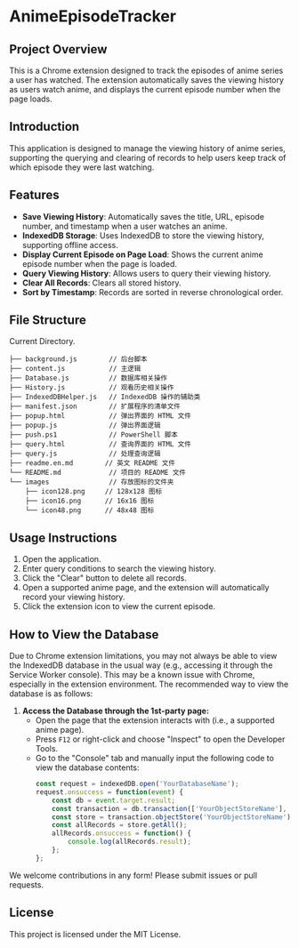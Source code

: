 # AnimeEpisodeTracker

## Project Overview
This is a Chrome extension designed to track the episodes of anime series a user has watched. The extension automatically saves the viewing history as users watch anime, and displays the current episode number when the page loads.

## Introduction
This application is designed to manage the viewing history of anime series, supporting the querying and clearing of records to help users keep track of which episode they were last watching.

## Features
- **Save Viewing History**: Automatically saves the title, URL, episode number, and timestamp when a user watches an anime.
- **IndexedDB Storage**: Uses IndexedDB to store the viewing history, supporting offline access.
- **Display Current Episode on Page Load**: Shows the current anime episode number when the page is loaded.
- **Query Viewing History**: Allows users to query their viewing history.
- **Clear All Records**: Clears all stored history.
- **Sort by Timestamp**: Records are sorted in reverse chronological order.

## File Structure
Current Directory.
```
├── background.js        // 后台脚本
├── content.js           // 主逻辑
├── Database.js          // 数据库相关操作
├── History.js           // 观看历史相关操作
├── IndexedDBHelper.js   // IndexedDB 操作的辅助类
├── manifest.json        // 扩展程序的清单文件
├── popup.html           // 弹出界面的 HTML 文件
├── popup.js             // 弹出界面逻辑
├── push.ps1             // PowerShell 脚本
├── query.html           // 查询界面的 HTML 文件
├── query.js             // 处理查询逻辑
├── readme.en.md        // 英文 README 文件
└── README.md            // 项目的 README 文件
└── images               // 存放图标的文件夹
    ├── icon128.png     // 128x128 图标
    ├── icon16.png      // 16x16 图标
    └── icon48.png      // 48x48 图标
```


## Usage Instructions
1. Open the application.
2. Enter query conditions to search the viewing history.
3. Click the "Clear" button to delete all records.
4. Open a supported anime page, and the extension will automatically record your viewing history.
5. Click the extension icon to view the current episode.

## How to View the Database
Due to Chrome extension limitations, you may not always be able to view the IndexedDB database in the usual way (e.g., accessing it through the Service Worker console). This may be a known issue with Chrome, especially in the extension environment. The recommended way to view the database is as follows:

1. **Access the Database through the 1st-party page:**
   - Open the page that the extension interacts with (i.e., a supported anime page).
   - Press `F12` or right-click and choose "Inspect" to open the Developer Tools.
   - Go to the "Console" tab and manually input the following code to view the database contents:
     ```javascript
     const request = indexedDB.open('YourDatabaseName');
     request.onsuccess = function(event) {
         const db = event.target.result;
         const transaction = db.transaction(['YourObjectStoreName'], 'readonly');
         const store = transaction.objectStore('YourObjectStoreName');
         const allRecords = store.getAll();
         allRecords.onsuccess = function() {
             console.log(allRecords.result);
         };
     };
     ```

We welcome contributions in any form! Please submit issues or pull requests.

## License
This project is licensed under the MIT License.
